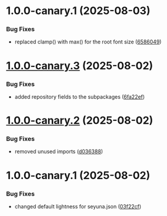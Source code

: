 # 1.0.0-canary.1 (2025-08-03)


### Bug Fixes

* replaced clamp() with max() for the root font size ([6586049](https://github.com/seyuna-corp/seyuna-cli/commit/6586049a82e27aa900eb3160141b10fbcb442544))

# [1.0.0-canary.3](https://github.com/seyuna-corp/seyuna-cli/compare/v1.0.0-canary.2...v1.0.0-canary.3) (2025-08-02)


### Bug Fixes

* added repository fields to the subpackages ([6fa22ef](https://github.com/seyuna-corp/seyuna-cli/commit/6fa22ef18c84ebf02633344afd9b1ba02c66ce4b))

# [1.0.0-canary.2](https://github.com/seyuna-corp/seyuna-cli/compare/v1.0.0-canary.1...v1.0.0-canary.2) (2025-08-02)


### Bug Fixes

* removed unused imports ([d036388](https://github.com/seyuna-corp/seyuna-cli/commit/d0363881092de615c23e88179c372b2c4fcb7611))

# 1.0.0-canary.1 (2025-08-02)


### Bug Fixes

* changed default lightness for seyuna.json ([03f22cf](https://github.com/seyuna-corp/seyuna-cli/commit/03f22cf5b55972c85c9134d9bfc814497ec61305))
